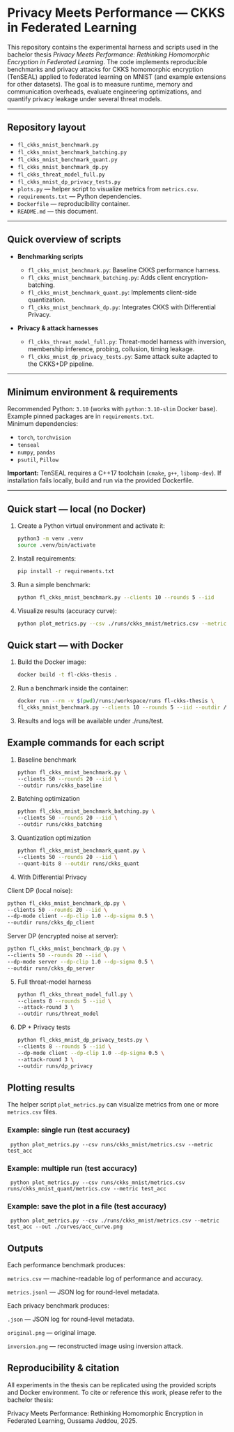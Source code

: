 # Privacy Meets Performance — CKKS in Federated Learning

This repository contains the experimental harness and scripts used in the bachelor thesis *Privacy Meets Performance: Rethinking Homomorphic Encryption in Federated Learning*. The code implements reproducible benchmarks and privacy attacks for CKKS homomorphic encryption (TenSEAL) applied to federated learning on MNIST (and example extensions for other datasets). The goal is to measure runtime, memory and communication overheads, evaluate engineering optimizations, and quantify privacy leakage under several threat models.

---

## Repository layout

- `fl_ckks_mnist_benchmark.py`  
- `fl_ckks_mnist_benchmark_batching.py`  
- `fl_ckks_mnist_benchmark_quant.py`  
- `fl_ckks_mnist_benchmark_dp.py`  
- `fl_ckks_threat_model_full.py`  
- `fl_ckks_mnist_dp_privacy_tests.py`  
- `plots.py` — helper script to visualize metrics from `metrics.csv`.  
- `requirements.txt` — Python dependencies.  
- `Dockerfile` — reproducibility container.  
- `README.md` — this document.  

---

## Quick overview of scripts

- **Benchmarking scripts**  
  - `fl_ckks_mnist_benchmark.py`: Baseline CKKS performance harness.  
  - `fl_ckks_mnist_benchmark_batching.py`: Adds client encryption-batching.  
  - `fl_ckks_mnist_benchmark_quant.py`: Implements client-side quantization.  
  - `fl_ckks_mnist_benchmark_dp.py`: Integrates CKKS with Differential Privacy.  

- **Privacy & attack harnesses**  
  - `fl_ckks_threat_model_full.py`: Threat-model harness with inversion, membership inference, probing, collusion, timing leakage.  
  - `fl_ckks_mnist_dp_privacy_tests.py`: Same attack suite adapted to the CKKS+DP pipeline.  

---

## Minimum environment & requirements

Recommended Python: `3.10` (works with `python:3.10-slim` Docker base). Example pinned packages are in `requirements.txt`.  
Minimum dependencies:
- `torch`, `torchvision`  
- `tenseal`  
- `numpy`, `pandas`  
- `psutil`, `Pillow`  

**Important:** TenSEAL requires a C++17 toolchain (`cmake`, `g++`, `libomp-dev`). If installation fails locally, build and run via the provided Dockerfile.

---

## Quick start — local (no Docker)

1. Create a Python virtual environment and activate it:
   ```bash
   python3 -m venv .venv
   source .venv/bin/activate

2. Install requirements:
   ```bash
   pip install -r requirements.txt

3. Run a simple benchmark:
   ```bash
   python fl_ckks_mnist_benchmark.py --clients 10 --rounds 5 --iid

4. Visualize results (accuracy curve):
   ```bash
   python plot_metrics.py --csv ./runs/ckks_mnist/metrics.csv --metric test_acc --out ./curves/acc_curve.png

## Quick start — with Docker
   
1. Build the Docker image:
   ```bash
   docker build -t fl-ckks-thesis .

2. Run a benchmark inside the container:
   ```bash
   docker run --rm -v $(pwd)/runs:/workspace/runs fl-ckks-thesis \
   fl_ckks_mnist_benchmark.py --clients 10 --rounds 5 --iid --outdir /workspace/runs/test

3. Results and logs will be available under ./runs/test.

## Example commands for each script
1. Baseline benchmark
   ```bash
   python fl_ckks_mnist_benchmark.py \
   --clients 50 --rounds 20 --iid \
   --outdir runs/ckks_baseline
   
2. Batching optimization
   ```bash
   python fl_ckks_mnist_benchmark_batching.py \
   --clients 50 --rounds 20 --iid \
   --outdir runs/ckks_batching

3. Quantization optimization
   ```bash
   python fl_ckks_mnist_benchmark_quant.py \
   --clients 50 --rounds 20 --iid \
   --quant-bits 8 --outdir runs/ckks_quant

4. With Differential Privacy


Client DP (local noise):
   ```bash
   python fl_ckks_mnist_benchmark_dp.py \
   --clients 50 --rounds 20 --iid \
   --dp-mode client --dp-clip 1.0 --dp-sigma 0.5 \
   --outdir runs/ckks_dp_client
   ```
Server DP (encrypted noise at server):
   ```bash
   python fl_ckks_mnist_benchmark_dp.py \
   --clients 50 --rounds 20 --iid \
   --dp-mode server --dp-clip 1.0 --dp-sigma 0.5 \
   --outdir runs/ckks_dp_server
   ```

5. Full threat-model harness
   ```bash
   python fl_ckks_threat_model_full.py \
   --clients 8 --rounds 5 --iid \
   --attack-round 3 \
   --outdir runs/threat_model

6. DP + Privacy tests
   ```bash 
   python fl_ckks_mnist_dp_privacy_tests.py \
   --clients 8 --rounds 5 --iid \
   --dp-mode client --dp-clip 1.0 --dp-sigma 0.5 \
   --attack-round 3 \
   --outdir runs/dp_privacy
   ```
## Plotting results

The helper script `plot_metrics.py` can visualize metrics from one or more `metrics.csv` files.

### Example: single run (test accuracy)
    
     python plot_metrics.py --csv runs/ckks_mnist/metrics.csv --metric test_acc
     
### Example: multiple run (test accuracy)
   
     python plot_metrics.py --csv runs/ckks_mnist/metrics.csv runs/ckks_mnist_quant/metrics.csv --metric test_acc
    
### Example: save the plot in a file (test accuracy)
     python plot_metrics.py --csv ./runs/ckks_mnist/metrics.csv --metric test_acc --out ./curves/acc_curve.png
## Outputs

Each performance benchmark produces:

`metrics.csv` — machine-readable log of performance and accuracy.

`metrics.jsonl` — JSON log for round-level metadata.

Each privacy benchmark produces:

`.json` — JSON log for round-level metadata.

`original.png` — original image.

`inversion.png` — reconstructed image using inversion attack.

## Reproducibility & citation

All experiments in the thesis can be replicated using the provided scripts and Docker environment. To cite or reference this work, please refer to the bachelor thesis:

Privacy Meets Performance: Rethinking Homomorphic Encryption in Federated Learning, Oussama Jeddou, 2025.
